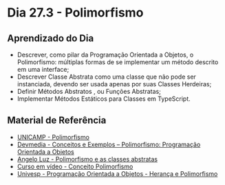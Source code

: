 # Dia 27.3 - Polimorfismo

## Aprendizado do Dia

- Descrever, como pilar da Programação Orientada a Objetos, o Polimorfismo: múltiplas formas de se implementar um método descrito em uma interface;
- Descrever Classe Abstrata como uma classe que não pode ser instanciada, devendo ser usada apenas por suas Classes Herdeiras;
- Definir Métodos Abstratos , ou Funções Abstratas;
- Implementar Métodos Estáticos para Classes em TypeScript.

## Material de Referência

- [UNICAMP - Polimorfismo](https://www.dca.fee.unicamp.br/cursos/PooJava/polimorf/index.html)
- [Devmedia - Conceitos e Exemplos – Polimorfismo: Programação Orientada a Objetos](https://www.devmedia.com.br/conceitos-e-exemplos-polimorfismo-programacao-orientada-a-objetos/18701)
- [Angelo Luz - Polimorfismo e as classes abstratas](https://www.youtube.com/watch?v=eEYA89VI_R0)
- [Curso em vídeo - Conceito Polimorfismo](https://www.youtube.com/watch?v=9-3-RMEMcq4&t=149s)
- [Univesp - Programação Orientada a Objetos - Herança e Polimorfismo](https://www.youtube.com/watch?v=5WYOR9WlU38)
